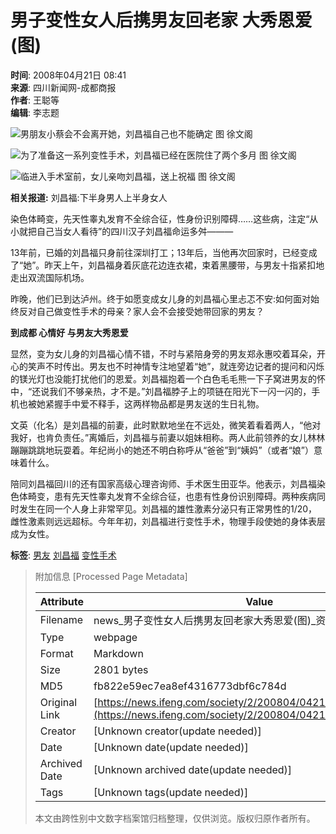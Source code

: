 # 男子变性女人后携男友回老家 大秀恩爱(图)

**时间**: 2008年04月21日 08:41  
**来源**: 四川新闻网-成都商报  
**作者**: 王聪等  
**编辑**: 李志题  

![男朋友小蔡会不会离开她，刘昌福自己也不能确定 图 徐文阁](http://img.ifeng.com/hres/200804/21/08/b77b013b7a90528b9c92d3666c93b35c.jpg)

![为了准备这一系列变性手术，刘昌福已经在医院住了两个多月 图 徐文阁](http://img.ifeng.com/hres/200804/21/08/fcad42b62f63781a01bd494b4329ba63.jpg)

![临进入手术室前，女儿亲吻刘昌福，送上祝福 图 徐文阁](http://img.ifeng.com/hres/200804/21/08/be21e79e6370cc4cdfc30fe9c9e3b887.jpg)

**相关报道:** 刘昌福:下半身男人上半身女人

染色体畸变，先天性睾丸发育不全综合征，性身份识别障碍……这些病，注定“从小就把自己当女人看待”的四川汉子刘昌福命运多舛———

13年前，已婚的刘昌福只身前往深圳打工；13年后，当他再次回家时，已经变成了“她”。昨天上午，刘昌福身着灰底花边连衣裙，束着黑腰带，与男友十指紧扣地走出双流国际机场。

昨晚，他们已到达泸州。终于如愿变成女儿身的刘昌福心里忐忑不安:如何面对始终反对自己做变性手术的母亲？家人会不会接受她带回家的男友？

**到成都 心情好 与男友大秀恩爱**

显然，变为女儿身的刘昌福心情不错，不时与紧陪身旁的男友郑永惠咬着耳朵，开心的笑声不时传出。男友也不时神情专注地望着“她”，就连旁边记者的提问和闪烁的镁光灯也没能打扰他们的恩爱。刘昌福抱着一个白色毛毛熊一下子窝进男友的怀中，“还说我们不够亲热，才不是。”刘昌福脖子上的项链在阳光下一闪一闪的，手机也被她紧握手中爱不释手，这两样物品都是男友送的生日礼物。

文英（化名）是刘昌福的前妻，此时默默地坐在不远处，微笑着看着两人，“他对我好，也肯负责任。”离婚后，刘昌福与前妻以姐妹相称。两人此前领养的女儿林林蹦蹦跳跳地玩耍着。年纪尚小的她还不明白称呼从“爸爸”到“姨妈”（或者“娘”）意味着什么。

陪同刘昌福回川的还有国家高级心理咨询师、手术医生田亚华。他表示，刘昌福染色体畸变，患有先天性睾丸发育不全综合征，也患有性身份识别障碍。两种疾病同时发生在同一个人身上非常罕见。刘昌福的雄性激素分泌只有正常男性的1/20，雌性激素则远远超标。今年年初，刘昌福进行变性手术，物理手段使她的身体表层成为女性。 

**标签**: [男友](#) [刘昌福](#) [变性手术](#) 

> 附加信息 [Processed Page Metadata]
>
> | Attribute       | Value                                  |
> |-----------------|----------------------------------------|
> | Filename        | news_男子变性女人后携男友回老家大秀恩爱(图)_资讯.md                             |
> | Type            | webpage                                 |
> | Format          | Markdown                               |
> | Size            | 2801 bytes                           |
> | MD5             | fb822e59ec7ea8ef4316773dbf6c784d                                  |
> | Original Link   | [https://news.ifeng.com/society/2/200804/0421_344_499789.shtml](https://news.ifeng.com/society/2/200804/0421_344_499789.shtml)                         |
> | Creator         | [Unknown creator(update needed)]                              |
> | Date            | [Unknown date(update needed)]                                 |
> | Archived Date   | [Unknown archived date(update needed)]                             |
> | Tags            | [Unknown tags(update needed)]                                 |
>
> 本文由跨性别中文数字档案馆归档整理，仅供浏览。版权归原作者所有。
>